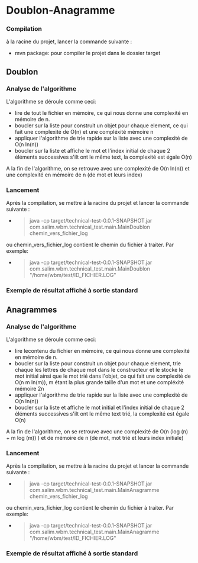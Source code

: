 # Doublon-Anagramme

### Compilation
à la racine du projet, lancer la commande suivante :
- mvn package: pour compiler le projet dans le dossier target

## Doublon

### Analyse de l'algorithme

L'algorithme se déroule comme ceci:
- lire de tout le fichier en mémoire, ce qui nous donne une complexité en mémoire de n.
- boucler sur la liste pour construit un objet pour chaque element, ce qui fait une complexité de O(n) et une compléxité mémoire n
- appliquer l'algorithme de trie rapide sur la liste avec une complexité de O(n ln(n))
- boucler sur la liste et affiche le mot et l'index initial de chaque 2 éléments successives s'ilt ont le même text, la complexité est égale O(n)

A la fin de l'algorithme, on se retrouve avec une complexité de O(n ln(n)) et une complexité en mémoire de n (de mot et leurs index)

### Lancement
Après la compilation, se mettre à la racine du projet et lancer la commande suivante :
- > java -cp target/technical-test-0.0.1-SNAPSHOT.jar com.salim.wbm.technical_test.main.MainDoublon chemin_vers_fichier_log

ou chemin_vers_fichier_log contient le chemin du fichier à traiter. Par exemple:
- > java -cp target/technical-test-0.0.1-SNAPSHOT.jar com.salim.wbm.technical_test.main.MainDoublon "/home/wbm/test/ID_FICHIER.LOG"

### Exemple de résultat affiché à sortie standard

## Anagrammes

### Analyse de l'algorithme

L'algorithme se déroule comme ceci:
- lire lecontenu du fichier en mémoire, ce qui nous donne une complexité en mémoire de n.
- boucler sur la liste pour construit un objet pour chaque element, trie chaque les lettres de chaque mot dans le constructeur et le stocke le mot initial ainsi que le mot trié dans l'objet, ce qui fait une complexité de O(n m ln(m)), m étant la plus grande taille d'un mot et une compléxité mémoire 2n
- appliquer l'algorithme de trie rapide sur la liste avec une complexité de O(n ln(n))
- boucler sur la liste et affiche le mot initial et l'index initial de chaque 2 éléments successives s'ilt ont le même text trié, la complexité est égale O(n)

A la fin de l'algorithme, on se retrouve avec une complexité de O(n (log (n) + m log (m)) ) et de mémoire de n (de mot, mot trié et leurs index initiale)

### Lancement
Après la compilation, se mettre à la racine du projet et lancer la commande suivante :
- > java -cp target/technical-test-0.0.1-SNAPSHOT.jar com.salim.wbm.technical_test.main.MainAnagramme chemin_vers_fichier_log

ou chemin_vers_fichier_log contient le chemin du fichier à traiter. Par exemple:
- > java -cp target/technical-test-0.0.1-SNAPSHOT.jar com.salim.wbm.technical_test.main.MainAnagramme "/home/wbm/test/ID_FICHIER.LOG"


### Exemple de résultat affiché à sortie standard
